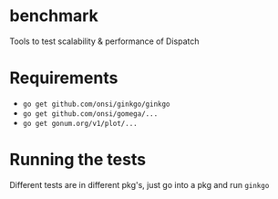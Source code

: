 # benchmark
Tools to test scalability &amp; performance of Dispatch

# Requirements
- `go get github.com/onsi/ginkgo/ginkgo`
- `go get github.com/onsi/gomega/...`
- `go get gonum.org/v1/plot/...`

# Running the tests
Different tests are in different pkg's, just go into a pkg and run `ginkgo`

